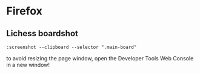 # Firefox
## Lichess boardshot
```
:screenshot --clipboard --selector ".main-board"
```
to avoid resizing the page window, open the Developer Tools Web Console in a new window!
